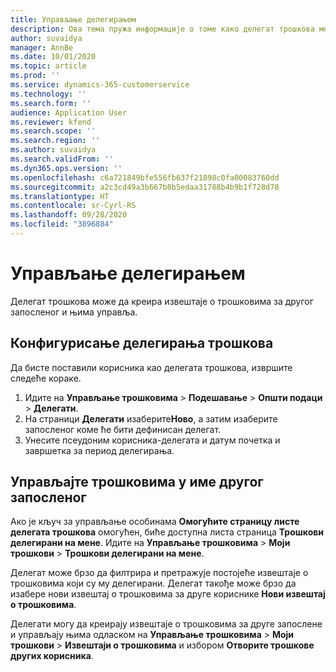 ```yaml
---
title: Управљање делегирањем
description: Ова тема пружа информације о томе како делегат трошкова може да креира извештаје о трошковима за другог запосленог и њима управља.
author: suvaidya
manager: AnnBe
ms.date: 10/01/2020
ms.topic: article
ms.prod: ''
ms.service: dynamics-365-customerservice
ms.technology: ''
ms.search.form: ''
audience: Application User
ms.reviewer: kfend
ms.search.scope: ''
ms.search.region: ''
ms.author: suvaidya
ms.search.validFrom: ''
ms.dyn365.ops.version: ''
ms.openlocfilehash: c6a721849bfe556fb637f21898c0fa00083760dd
ms.sourcegitcommit: a2c3cd49a3b667b8b5edaa31788b4b9b1f728d78
ms.translationtype: HT
ms.contentlocale: sr-Cyrl-RS
ms.lasthandoff: 09/28/2020
ms.locfileid: "3896884"
---
```

# <a name="manage-delegation"></a>Управљање делегирањем
Делегат трошкова може да креира извештаје о трошковима за другог запосленог и њима управља.

## <a name="configuring-expense-delegation"></a>Конфигурисање делегирања трошкова

Да бисте поставили корисника као делегата трошкова, извршите следеће кораке. 
1. Идите на **Управљање трошковима** > **Подешавање** > **Општи подаци** > **Делегати**. 
2. На страници **Делегати** изаберите**Ново**, а затим изаберите запосленог коме ће бити дефинисан делегат. 
3. Унесите псеудоним корисника-делегата и датум почетка и завршетка за период делегирања.

## <a name="manage-expenses-on-behalf-of-another-employee"></a>Управљајте трошковима у име другог запосленог

Ако је кључ за управљање особинама **Омогућите страницу листе делегата трошкова** омогућен, биће доступна листа страница **Трошкови делегирани на мене**. Идите на **Управљање трошковима** > **Моји трошкови** > **Трошкови делегирани на мене**.

Делегат може брзо да филтрира и претражује постојеће извештаје о трошковима који су му делегирани. Делегат такође може брзо да изабере нови извештај о трошковима за друге кориснике **Нови извештај о трошковима**.

Делегати могу да креирају извештаје о трошковима за друге запослене и управљају њима одласком на **Управљање трошковима** > **Моји трошкови** > **Извештаји о трошковима** и избором **Отворите трошкове других корисника**.
